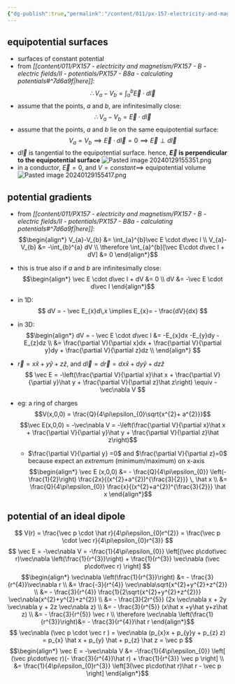 ```yaml
---
{"dg-publish":true,"permalink":"/content/011/px-157-electricity-and-magnetism/px-157-b-electric-fields/ii-potentials/px-157-b9-potential-gradients/","noteIcon":"1","created":"2025-08-27T13:14:04.833+01:00","updated":"2024-11-26T20:08:38.000+00:00"}
---
```


## equipotential surfaces
- surfaces of constant potential
- from *[[content/011/PX157 - electricity and magnetism/PX157 - B - electric fields/II - potentials/PX157 - B8a - calculating potentials#^7d6a9f\|here]]*:
$$
\therefore V_{a}-V_{b} = \int_{a}^{b}\vec E \cdot d\vec l
$$
- assume that the points, $a$ and $b$, are infinitesimally close:
$$
\therefore V_{a}-V_{b} = \vec E \cdot d\vec l
$$
- assume that the points, $a$ and $b$ lie on the same equipotential surface:
$$
V_{a} = V_{b} \implies \vec E \cdot d\vec l = 0 \implies \vec E \perp d\vec l
$$
- $d\vec l$ is tangential to the equipotential surface. hence, **$\vec E$ is perpendicular to the equipotential surface**
![Pasted image 20240129155351.png](/img/user/pics/Pasted%20image%2020240129155351.png)
- in a conductor, $\vec E = 0$, and $V = constant \implies$ equipotential volume
![Pasted image 20240129155417.png](/img/user/pics/Pasted%20image%2020240129155417.png)
## potential gradients
- from *[[content/011/PX157 - electricity and magnetism/PX157 - B - electric fields/II - potentials/PX157 - B8a - calculating potentials#^7d6a9f\|here]]*:
$$\begin{align*}
	V_{a}-V_{b} &= \int_{a}^{b}\vec E \cdot d\vec l \\
	V_{a}-V_{b} &= -\int_{b}^{a} dV \\
	\therefore \int_{a}^{b}[\vec E\cdot d\vec l + dV] &= 0
\end{align*}$$
- this is true also if $a$ and $b$ are infinitesimally close:
$$\begin{align*}
	\vec E \cdot d\vec l + dV &= 0 \\
	dV &= -\vec E \cdot d\vec l
\end{align*}$$
- in $1$D:
$$
dV = - \vec E_{x}d\,x \implies E_{x}= - \frac{dV}{dx}
$$
- in $3$D:
$$\begin{align*}
dV = - \vec E \cdot d\vec l &= -E_{x}dx -E_{y}dy - E_{z}dz \\
&= \frac{\partial V}{\partial x}dx + \frac{\partial V}{\partial y}dy + \frac{\partial V}{\partial z}dz \\
\end{align*}
$$
- $\vec r = x\hat x + y\hat y + z\hat z$, and ${} d\vec l = d\vec r = dx \hat x + dy\hat y + dz\hat z {}$
$$
\vec E = -\left(\frac{\partial V}{\partial x}\hat x + \frac{\partial V}{\partial y}\hat y + \frac{\partial V}{\partial z}\hat z\right) \equiv  - \vec\nabla V
$$

- eg: a ring of charges
	$$V(x,0,0) = \frac{Q}{4\pi\epsilon_{0}\sqrt{x^{2}+ a^{2}}}$$
	$$\vec E(x,0,0) = -\vec\nabla V = -\left(\frac{\partial V}{\partial x}\hat x + \frac{\partial V}{\partial y}\hat y + \frac{\partial V}{\partial z}\hat z\right)$$
	- $\frac{\partial V}{\partial y} =0$ and $\frac{\partial V}{\partial z}=0$ because expect an *extremum* (minimum/maximum) on x-axis
	$$\begin{align*}
	\vec E (x,0,0) &= - \frac{Q}{4\pi\epsilon_{0}} \left(- \frac{1}{2}\right) \frac{2x}{(x^{2}+a^{2})^{\frac{3}{2}}} \, \hat x \\ 
	&= \frac{Q}{4\pi\epsilon_{0}} \frac{x}{(x^{2}+a^{2})^{\frac{3}{2}}} \hat x
\end{align*}$$

## potential of an ideal dipole
$$
V(r) = \frac{\vec p \cdot \hat r}{4\pi\epsilon_{0}r^{2}} = \frac{\vec p \cdot \vec r}{4\pi\epsilon_{0}r^{3}}
$$
$$
\vec E = -\vec\nabla V = -\frac{1}{4\pi\epsilon_{0}} \left[(\vec p\cdot\vec r)\vec\nabla \left(\frac{1}{r^{3}}\right) + \frac{1}{r^{3}} \vec\nabla (\vec p\cdot\vec r) \right]
$$
$$\begin{align*}
\vec\nabla \left(\frac{1}{r^{3}}\right) &= - \frac{3}{r^{4}}\vec\nabla r \\
&= \frac{-3}{r^{4}} \vec\nabla\sqrt{x^{2}+y^{2}+z^{2}} \\
&= - \frac{3}{r^{4}} \frac{1}{2\sqrt{x^{2}+y^{2}+z^{2}}} \vec\nabla(x^{2}+y^{2}+z^{2}) \\
&= - \frac{3}{2r^{5}} (2x \vec\nabla x + 2y \vec\nabla y + 2z \vec\nabla z) \\
&= - \frac{3}{r^{5}} (x\hat x +y\hat y+z\hat z) \\
&= - \frac{3}{r^{5}} \vec r \\
\therefore \vec\nabla \left(\frac{1}{r^{3}}\right)&=  - \frac{3}{r^{4}}\hat r
\end{align*}$$
$$
\vec\nabla (\vec p \cdot \vec r ) = \vec\nabla (p_{x}x + p_{y}y + p_{z} z) = p_{x} \hat x + p_{y} \hat  + p_{z} \hat z = \vec p
$$
$$\begin{align*}
\vec E = -\vec\nabla V &= -\frac{1}{4\pi\epsilon_{0}} \left[ (\vec p\cdot\vec r)(- \frac{3}{r^{4}}\hat r) + \frac{1}{r^{3}} \vec p \right] \\
&= \frac{1}{4\pi\epsilon_{0}r^{3}} \left[3(\vec p\cdot\hat r)\hat r - \vec p \right]
\end{align*}$$
